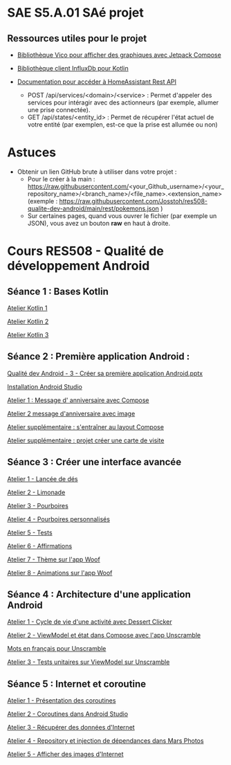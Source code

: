 # SAE S5.A.01 SAé projet

## Ressources utiles pour le projet
* [Bibliothèque Vico pour afficher des graphiques avec Jetpack Compose](https://patrykandpatrick.com/vico/wiki/)

* [Bibliothèque client InfluxDb pour Kotlin](https://github.com/influxdata/influxdb-client-java/tree/master/client-kotlin)

* [Documentation pour accéder à HomeAssistant Rest API](https://developers.home-assistant.io/docs/api/rest/)
  * POST /api/services/\<domain\>/\<service\> : Permet d'appeler des services pour intéragir avec des actionneurs (par exemple, allumer une prise connectée). 
  * GET /api/states/\<entity_id\> : Permet de récupérer l'état actuel de votre entité (par exemplen, est-ce que la prise est allumée ou non)

# Astuces

* Obtenir un lien GitHub brute à utiliser dans votre projet :
  * Pour le créer à la main : https://raw.githubusercontent.com/<your_Github_username>/<your_repository_name>/<branch_name>/<file_name>.<extension_name> (exemple : https://raw.githubusercontent.com/Josstoh/res508-qualite-dev-android/main/rest/pokemons.json )
  * Sur certaines pages, quand vous ouvrer le fichier (par exemple un JSON), vous avez un bouton **raw** en haut à droite.


# Cours RES508 - Qualité de développement Android

## Séance 1 : Bases Kotlin

[Atelier Kotlin 1](https://developer.android.com/codelabs/basic-android-kotlin-compose-first-program?hl=fr)

[Atelier Kotlin 2](https://developer.android.com/codelabs/basic-android-kotlin-compose-collections?hl=fr)

[Atelier Kotlin 3](https://developer.android.com/codelabs/basic-android-kotlin-compose-higher-order-functions?hl=fr)

## Séance 2 : Première application Android :

[Qualité dev Android - 3 - Créer sa première application Android.pptx](https://github.com/Josstoh/res508-qualite-dev-android/files/13635458/Qualite.dev.Android.-.3.-.Creer.sa.premiere.application.Android.pptx)

[Installation Android Studio](https://developer.android.com/codelabs/basic-android-kotlin-compose-first-app?hl=fr#0)

[Atelier 1 : Message d' anniversaire avec Compose](https://developer.android.com/codelabs/basic-android-kotlin-compose-text-composables?hl=fr )

[Atelier 2 message d'anniversaire avec image](https://developer.android.com/codelabs/basic-android-kotlin-compose-add-images?hl=fr#0 )

[Atelier supplémentaire : s'entraîner au layout Compose](https://developer.android.com/codelabs/basic-android-kotlin-compose-composables-practice-problems?hl=fr)

[Atelier supplémentaire : projet créer une carte de visite](https://developer.android.com/codelabs/basic-android-kotlin-compose-business-card?hl=fr) 

## Séance 3 : Créer une interface avancée

[Atelier 1 - Lancée de dés](https://developer.android.com/codelabs/basic-android-kotlin-compose-build-a-dice-roller-app?hl=fr )

[Atelier 2 - Limonade](https://developer.android.com/codelabs/basic-android-kotlin-compose-button-click-practice-problem?hl=fr)

[Atelier 3 - Pourboires](https://developer.android.com/codelabs/basic-android-kotlin-compose-using-state?hl=fr#0)

[Atelier 4 - Pourboires personnalisés](https://developer.android.com/codelabs/basic-android-kotlin-compose-calculate-tip?hl=fr#0)

[Atelier 5 - Tests](https://developer.android.com/codelabs/basic-android-kotlin-compose-write-automated-tests?hl=fr#0)

[Atelier 6 - Affirmations](https://developer.android.com/codelabs/basic-android-kotlin-compose-training-add-scrollable-list?hl=fr#0)

[Atelier 7 - Thème sur l'app Woof](https://developer.android.com/codelabs/basic-android-kotlin-compose-material-theming?hl=fr#0)

[Atelier 8 - Animations sur l'app Woof](https://developer.android.com/codelabs/basic-android-kotlin-compose-woof-animation?hl=fr)

## Séance 4 : Architecture d'une application Android

[Atelier 1 - Cycle de vie d'une activité avec Dessert Clicker](https://developer.android.com/codelabs/basic-android-kotlin-compose-activity-lifecycle?hl=fr#0)

[Atelier 2 - ViewModel et état dans Compose avec l'app Unscramble](https://developer.android.com/codelabs/basic-android-kotlin-compose-viewmodel-and-state?hl=fr)

[Mots en français pour Unscramble](https://gist.github.com/Josstoh/e01d893314aec90d8ae1715f33f0e351)

[Atelier 3 - Tests unitaires sur ViewModel sur Unscramble](https://developer.android.com/codelabs/basic-android-kotlin-compose-test-viewmodel?hl=fr)

## Séance 5 : Internet et coroutine

[Atelier 1 - Présentation des coroutines](https://developer.android.com/codelabs/basic-android-kotlin-compose-coroutines-kotlin-playground?hl=fr)

[Atelier 2 - Coroutines dans Android Studio](https://developer.android.com/codelabs/basic-android-kotlin-compose-coroutines-android-studio?hl=fr)

[Atelier 3 - Récupérer des données d'Internet](https://developer.android.com/codelabs/basic-android-kotlin-compose-getting-data-internet?hl=fr)

[Atelier 4 - Repository et injection de dépendances dans Mars Photos](https://developer.android.com/codelabs/basic-android-kotlin-compose-add-repository?hl=fr)

[Atelier 5 - Afficher des images d'Internet](https://developer.android.com/codelabs/basic-android-kotlin-compose-load-images?hl=fr)
